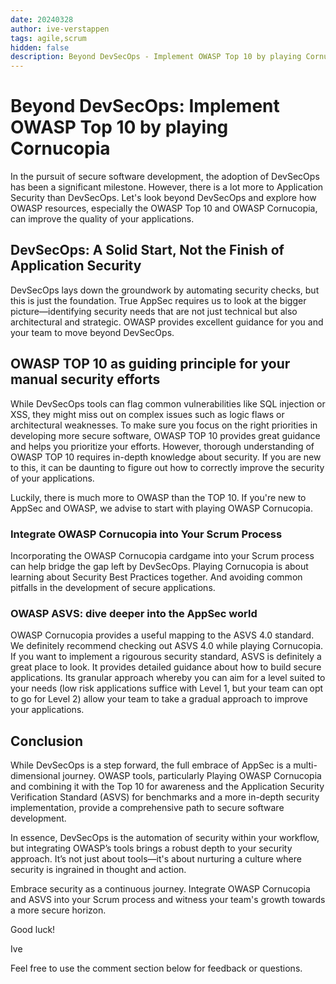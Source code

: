 ```yaml
---
date: 20240328
author: ive-verstappen
tags: agile,scrum
hidden: false
description: Beyond DevSecOps - Implement OWASP Top 10 by playing Cornucopia
---
```

# Beyond DevSecOps: Implement OWASP Top 10 by playing Cornucopia

In the pursuit of secure software development, the adoption of DevSecOps has been a significant milestone. However, there is a lot more to Application Security than DevSecOps. Let's look beyond DevSecOps and explore how OWASP resources, especially the OWASP Top 10 and OWASP Cornucopia, can improve the quality of your applications.

## DevSecOps: A Solid Start, Not the Finish of Application Security
DevSecOps lays down the groundwork by automating security checks, but this is just the foundation. True AppSec requires us to look at the bigger picture—identifying security needs that are not just technical but also architectural and strategic.  OWASP provides excellent guidance for you and your team to move beyond DevSecOps.

## OWASP TOP 10 as guiding principle for your manual security efforts
While DevSecOps tools can flag common vulnerabilities like SQL injection or XSS, they might miss out on complex issues such as logic flaws or architectural weaknesses. To make sure you focus on the right priorities in developing more secure software, OWASP TOP 10 provides great guidance and helps you prioritize your efforts.  However, thorough understanding of OWASP TOP 10 requires in-depth knowledge about security.  If you are new to this, it can be daunting to figure out how to correctly improve the security of your applications. 

Luckily, there is much more to OWASP than the TOP 10.  If you're new to AppSec and OWASP, we advise to start with playing OWASP Cornucopia.

###  Integrate OWASP Cornucopia into Your Scrum Process
Incorporating the OWASP Cornucopia cardgame into your Scrum process can help bridge the gap left by DevSecOps. Playing Cornucopia is about learning about Security Best Practices together.  And avoiding common pitfalls in the development of secure applications.

### OWASP ASVS: dive deeper into the AppSec world
OWASP Cornucopia provides a useful mapping to the ASVS 4.0 standard.  We definitely recommend checking out ASVS 4.0 while playing Cornucopia.  If you want to implement a rigourous security standard, ASVS is definitely a great place to look.  It provides detailed guidance about how to build secure applications.  Its granular approach whereby you can aim for a level suited to your needs (low risk applications suffice with Level 1, but your team can opt to go for Level 2) allow your team to take a gradual approach to improve your applications.

## Conclusion
While DevSecOps is a step forward, the full embrace of AppSec is a multi-dimensional journey. OWASP tools, particularly Playing OWASP Cornucopia and combining it with the Top 10 for awareness and the Application Security Verification Standard (ASVS) for benchmarks and a more in-depth security implementation, provide a comprehensive path to secure software development.

In essence, DevSecOps is the automation of security within your workflow, but integrating OWASP’s tools brings a robust depth to your security approach. It’s not just about tools—it's about nurturing a culture where security is ingrained in thought and action.

Embrace security as a continuous journey. Integrate OWASP Cornucopia and ASVS into your Scrum process and witness your team's growth towards a more secure horizon.

Good luck!

Ive

Feel free to use the comment section below for feedback or questions.

